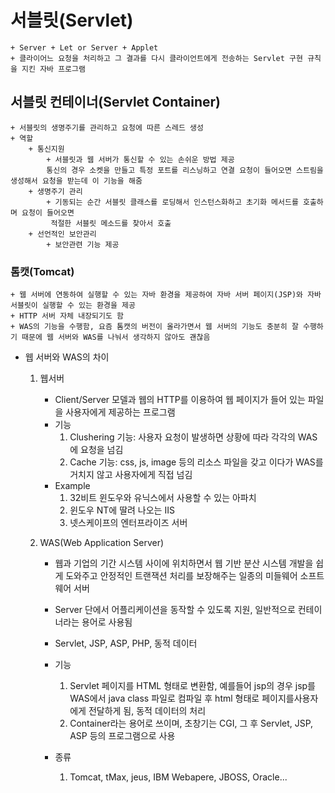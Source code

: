 # **서블릿(Servlet)**
	+ Server + Let or Server + Applet
	+ 클라이어느 요청을 처리하고 그 결과를 다시 클라이언트에게 전송하는 Servlet 구현 규칙을 지킨 자바 프로그램

## **서블릿 컨테이너(Servlet Container)**
	+ 서블릿의 생명주기를 관리하고 요청에 따른 스레드 생성
	+ 역할
		+ 통신지원
			+ 서블릿과 웹 서버가 통신할 수 있는 손쉬운 방법 제공
			통신의 경우 소켓을 만들고 특정 포트를 리스닝하고 연결 요청이 들어오면 스트림을 생성해서 요청을 받는데 이 기능을 해줌
		+ 생명주기 관리
			+ 기동되는 순간 서블릿 클래스를 로딩해서 인스턴스화하고 초기화 메서드를 호출하며 요청이 들어오면
			 적절한 서블릿 메소드를 찾아서 호출
		+ 선언적인 보안관리
			+ 보안관련 기능 제공

### 톰캣(Tomcat)
	+ 웹 서버에 연동하여 실행할 수 있는 자바 환경을 제공하여 자바 서버 페이지(JSP)와 자바 서블릿이 실행할 수 있는 환경을 제공
	+ HTTP 서버 자체 내장되기도 함
	+ WAS의 기능을 수행함, 요즘 톰캣의 버전이 올라가면서 웹 서버의 기능도 충분히 잘 수행하기 때문에 웹 서버와 WAS를 나눠서 생각하지 않아도 괜찮음

+ 웹 서버와 WAS의 차이
	1. 웹서버
		+ Client/Server 모델과 웹의 HTTP를 이용하여 웹 페이지가 들어 있는 파일을 사용자에게 제공하는 프로그램
		+ 기능
			1. Clushering 기능: 사용자 요청이 발생하면 상황에 따라 각각의 WAS에 요청을 넘김
			2. Cache 기능: css, js, image 등의 리소스 파일을 갖고 이다가 WAS를 거치지 않고 사용자에게 직접 넘김
		+ Example
			1. 32비트 윈도우와 유닉스에서 사용할 수 있는 아파치
			2. 윈도우 NT에 딸려 나오는 IIS
			3. 넷스케이프의 엔터프라이즈 서버

	2. WAS(Web Application Server)
		+ 웹과 기업의 기간 시스템 사이에 위치하면서 웹 기반 분산 시스템 개발을 쉽게 도와주고 안정적인 트랜잭션 처리를 보장해주는 일종의 미들웨어 소프트웨어 서버
		+ Server 단에서 어플리케이션을 동작할 수 있도록 지원, 일반적으로 컨테이너라는 용어로 사용됨
		+ Servlet, JSP, ASP, PHP, 동적 데이터

		+ 기능
			1. Servlet 페이지를 HTML 형태로 변환함, 예를들어 jsp의 경우 jsp를 WAS에서 java class 파일로 컴파일 후 html 형태로 페이지를사용자에게 전달하게 됨, 동적 데이터의 처리
			2. Container라는 용어로 쓰이며, 초창기는 CGI, 그 후 Servlet, JSP, ASP 등의 프로그램으로 사용

		+ 종류
			1. Tomcat, tMax, jeus, IBM Webapere, JBOSS, Oracle...